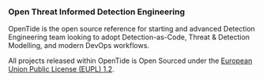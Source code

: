 ### Open Threat Informed Detection Engineering
OpenTide is the open source reference for starting and advanced Detection Engineering team looking to adopt Detection-as-Code, Threat & Detection Modelling, and modern DevOps workflows.

All projects released within OpenTide is Open Sourced under the [European Union Public License (EUPL) 1.2](https://eupl.eu/1.2/en/).
